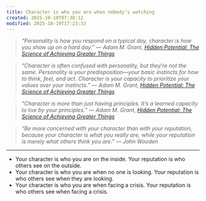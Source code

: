 ```yaml
---
title: Character is who you are when nobody’s watching
created: 2025-10-18T07:38:12
modified: 2025-10-19T17:23:33
---
```


> _“Personality is how you respond on a typical day, character is how you show up on a hard day.” ― Adam M. Grant, [Hidden Potential: The Science of Achieving Greater Things](https://www.goodreads.com/work/quotes/170223349)_

> _“Character is often confused with personality, but they’re not the same. Personality is your predisposition—your basic instincts for how to think, feel, and act. Character is your capacity to prioritize your values over your instincts.” ― Adam M. Grant, [Hidden Potential: The Science of Achieving Greater Things](https://www.goodreads.com/work/quotes/170223349)_

> _“Character is more than just having principles. It’s a learned capacity to live by your principles.” ― Adam M. Grant, [Hidden Potential: The Science of Achieving Greater Things](https://www.goodreads.com/work/quotes/170223349)_

> _“Be more concerned with your character than with your reputation, because your character is what you really are, while your reputation is merely what others think you are.” — John Wooden_

---

* Your character is who you are on the inside. Your reputation is who others see on the outside.
* Your character is who you are when no one is looking. Your reputation is who others see when they are looking.
* Your character is who you are when facing a crisis. Your reputation is who others see when facing a crisis.
